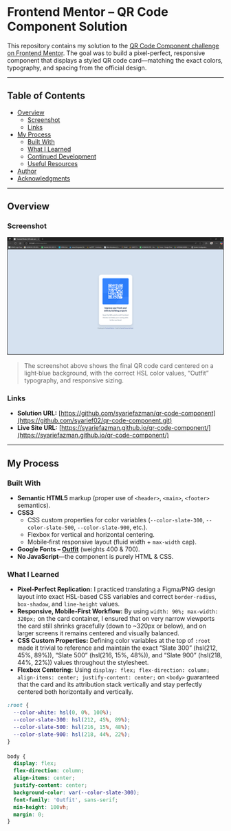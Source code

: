 # Frontend Mentor – QR Code Component Solution

This repository contains my solution to the [QR Code Component challenge on Frontend Mentor](https://www.frontendmentor.io/challenges/qr-code-component-iux_sIO_H). The goal was to build a pixel-perfect, responsive component that displays a styled QR code card—matching the exact colors, typography, and spacing from the official design.

---

## Table of Contents

- [Overview](#overview)  
  - [Screenshot](#screenshot)  
  - [Links](#links)  
- [My Process](#my-process)  
  - [Built With](#built-with)  
  - [What I Learned](#what-i-learned)  
  - [Continued Development](#continued-development)  
  - [Useful Resources](#useful-resources)  
- [Author](#author)  
- [Acknowledgments](#acknowledgments)  

---

## Overview

### Screenshot

![QR Code Component Preview](./screenshot.PNG)

> The screenshot above shows the final QR code card centered on a light‐blue background, with the correct HSL color values, “Outfit” typography, and responsive sizing.  

### Links

- **Solution URL:** [https://github.com/syariefazman/qr-code-component](https://github.com/syarief02/qr-code-component.git)  
- **Live Site URL:** [https://syariefazman.github.io/qr-code-component/](https://syariefazman.github.io/qr-code-component/)  

---

## My Process

### Built With

- **Semantic HTML5** markup (proper use of `<header>`, `<main>`, `<footer>` semantics).  
- **CSS3**  
  - CSS custom properties for color variables (`--color-slate-300`, `--color-slate-500`, `--color-slate-900`, etc.).  
  - Flexbox for vertical and horizontal centering.  
  - Mobile‐first responsive layout (fluid width + `max-width` cap).  
- **Google Fonts – [Outfit](https://fonts.google.com/specimen/Outfit)** (weights 400 & 700).  
- **No JavaScript**—the component is purely HTML & CSS.

### What I Learned

- **Pixel‐Perfect Replication:** I practiced translating a Figma/PNG design layout into exact HSL-based CSS variables and correct `border-radius`, `box-shadow`, and `line-height` values.  
- **Responsive, Mobile-First Workflow:** By using `width: 90%; max-width: 320px;` on the card container, I ensured that on very narrow viewports the card still shrinks gracefully (down to ~320px or below), and on larger screens it remains centered and visually balanced.  
- **CSS Custom Properties:** Defining color variables at the top of `:root` made it trivial to reference and maintain the exact “Slate 300” (hsl(212, 45%, 89%)), “Slate 500” (hsl(216, 15%, 48%)), and “Slate 900” (hsl(218, 44%, 22%)) values throughout the stylesheet.  
- **Flexbox Centering:** Using `display: flex; flex-direction: column; align-items: center; justify-content: center;` on `<body>` guaranteed that the card and its attribution stack vertically and stay perfectly centered both horizontally and vertically.  

```css
:root {
  --color-white: hsl(0, 0%, 100%);
  --color-slate-300: hsl(212, 45%, 89%);
  --color-slate-500: hsl(216, 15%, 48%);
  --color-slate-900: hsl(218, 44%, 22%);
}

body {
  display: flex;
  flex-direction: column;
  align-items: center;
  justify-content: center;
  background-color: var(--color-slate-300);
  font-family: 'Outfit', sans-serif;
  min-height: 100vh;
  margin: 0;
}
